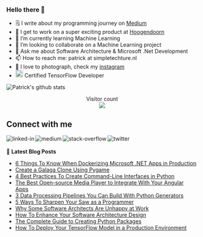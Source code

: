### Hello there 👋

<!--
**PatrickKalkman/PatrickKalkman** is a ✨ _special_ ✨ repository because its `README.md` (this file) appears on your GitHub profile. -->

- 🗒 I write about my programming journey on [Medium](https://medium.com/@pkalkman)
- 🔭 I get to work on a super exciting product at [Hoogendoorn](https://www.hoogendoorn.nl/en)
- 🌱 I’m currently learning Machine Learning
- 👯 I’m looking to collaborate on a Machine Learning project
- 💬 Ask me about Software Architecture & Microsoft .Net Development
- 📫 How to reach me: patrick at simpletechture.nl
- 📸 I love to photograph, check my [instagram](https://www.instagram.com/patrick_kalkman.photography/)  
- <img height="20" src="https://api.accredible.com/v1/frontend/credential_website_embed_image/badge/23997610">  Certified TensorFlow Developer

![Patrick's github stats](https://github-readme-stats.vercel.app/api?username=patrickkalkman&count_private=true&show_icons=true&theme=algolia)

<p align="center"> 
  Visitor count<br>
  <img src="https://profile-counter.glitch.me/patrickkalkman/count.svg" />
</p>

## Connect with me
[<img align="left" alt="linked-in" src="https://img.shields.io/badge/linkedin-%230077B5.svg?&style=for-the-badge&logo=linkedin&logoColor=white" />](https://www.linkedin.com/in/pkalkman)
[<img align="left" alt="medium" src="https://img.shields.io/badge/medium-%2312100E.svg?&style=for-the-badge&logo=medium&logoColor=white" />](https://medium.com/@pkalkman)
[<img align="left" alt="stack-overflow" src="https://img.shields.io/badge/stack%20overflow-FE7A16?logo=stack-overflow&logoColor=white&style=for-the-badge" />](https://stackoverflow.com/users/328238/patrick?tab=profile)
[<img align="left" alt="twitter" src="https://img.shields.io/badge/twitter-%231DA1F2.svg?&style=for-the-badge&logo=twitter&logoColor=white" />](https://twitter.com/kalkie)
<br>
<br>
📕 **Latest Blog Posts**
<!-- BLOG-POST-LIST:START -->
- [6 Things To Know When Dockerizing Microsoft .NET Apps in Production](https://levelup.gitconnected.com/6-things-to-know-when-dockerizing-microsoft-net-apps-in-production-45b8c27a41b0?source=rss-e42a3542bc38------2)
- [Create a Galaga Clone Using Pygame](https://betterprogramming.pub/create-a-galaga-clone-using-pygame-57d32567699e?source=rss-e42a3542bc38------2)
- [4 Best Practices To Create Command-Line Interfaces in Python](https://betterprogramming.pub/4-best-practices-to-create-command-line-interfaces-in-python-5043fbb7c52b?source=rss-e42a3542bc38------2)
- [The Best Open-source Media Player to Integrate With Your Angular Apps](https://betterprogramming.pub/the-best-open-source-media-player-to-integrate-with-your-angular-apps-39a80ff1aedb?source=rss-e42a3542bc38------2)
- [3 Data Processing Pipelines You Can Build With Python Generators](https://betterprogramming.pub/3-data-processing-pipelines-you-can-build-with-python-generators-dc0d2019b177?source=rss-e42a3542bc38------2)
- [5 Ways To Sharpen Your Saw as a Programmer](https://betterprogramming.pub/5-ways-to-sharpen-your-saw-as-a-programmer-b7de1c4bf7a8?source=rss-e42a3542bc38------2)
- [Why Some Software Architects Are Unhappy at Work](https://betterprogramming.pub/why-some-software-architects-are-unhappy-at-work-42a4188cbd30?source=rss-e42a3542bc38------2)
- [How To Enhance Your Software Architecture Design](https://betterprogramming.pub/how-to-enhance-your-software-architecture-design-58668c3a5670?source=rss-e42a3542bc38------2)
- [The Complete Guide to Creating Python Packages](https://betterprogramming.pub/the-complete-guide-to-creating-python-packages-3ecb150a1a43?source=rss-e42a3542bc38------2)
- [How To Deploy Your TensorFlow Model in a Production Environment](https://betterprogramming.pub/how-to-deploy-your-tensorflow-model-in-a-production-environment-23a9572e94d3?source=rss-e42a3542bc38------2)
<!-- BLOG-POST-LIST:END -->
